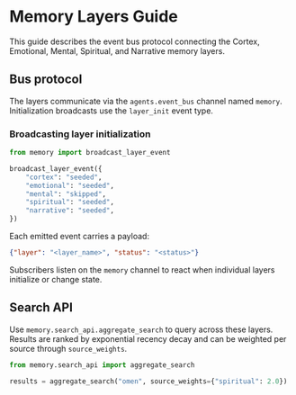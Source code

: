 # Memory Layers Guide

This guide describes the event bus protocol connecting the Cortex, Emotional,
Mental, Spiritual, and Narrative memory layers.

## Bus protocol

The layers communicate via the `agents.event_bus` channel named `memory`.
Initialization broadcasts use the `layer_init` event type.

### Broadcasting layer initialization

```python
from memory import broadcast_layer_event

broadcast_layer_event({
    "cortex": "seeded",
    "emotional": "seeded",
    "mental": "skipped",
    "spiritual": "seeded",
    "narrative": "seeded",
})
```

Each emitted event carries a payload:

```json
{"layer": "<layer_name>", "status": "<status>"}
```

Subscribers listen on the `memory` channel to react when individual layers
initialize or change state.

## Search API

Use `memory.search_api.aggregate_search` to query across these layers. Results
are ranked by exponential recency decay and can be weighted per source through
`source_weights`.

```python
from memory.search_api import aggregate_search

results = aggregate_search("omen", source_weights={"spiritual": 2.0})
```


